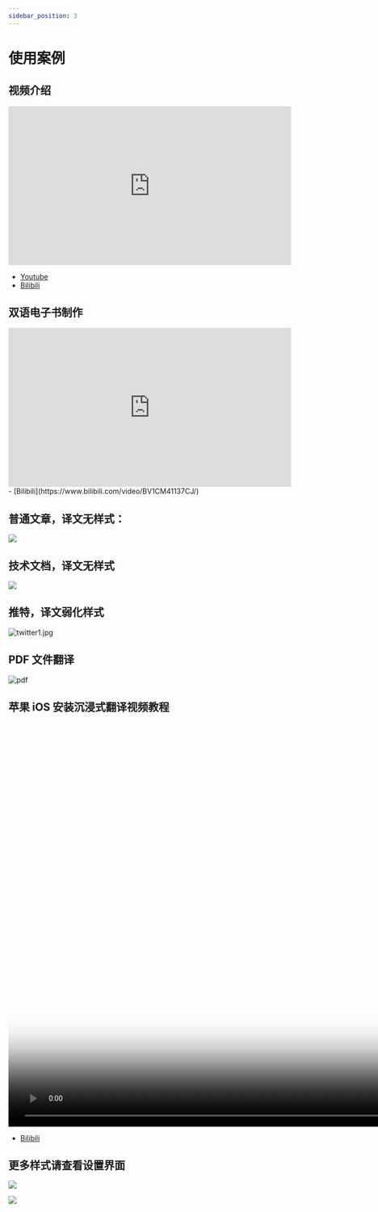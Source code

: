 ```yaml
---
sidebar_position: 3
---
```


# 使用案例

## 视频介绍

<iframe width="560" height="315" src="https://www.youtube.com/embed/0nIzWCseLVo" title="YouTube video player" frameBorder="0" allow="accelerometer; autoplay; clipboard-write; encrypted-media; gyroscope; picture-in-picture; web-share" allowFullScreen></iframe>

- [Youtube](https://youtu.be/0nIzWCseLVo)
- [Bilibili](https://www.bilibili.com/video/BV1Ws4y1u7M9/)

## 双语电子书制作

<iframe width="560" height="315" src="https://www.youtube.com/embed/FBsQ0Zs6qMA" title="YouTube video player" frameborder="0" allow="accelerometer; autoplay; clipboard-write; encrypted-media; gyroscope; picture-in-picture; web-share" allowfullscreen></iframe>
- [Bilibili](https://www.bilibili.com/video/BV1CM41137CJ/)

## 普通文章，译文无样式：

![](/assets/microsoft.png)

## 技术文档，译文无样式

![](/assets/typescript.png)

## 推特，译文弱化样式

![twitter1.jpg](https://s2.loli.net/2023/02/07/sA23c6FerQNnTtY.jpg)

## PDF 文件翻译

![pdf](/assets/pdf.png)

## 苹果 iOS 安装沉浸式翻译视频教程

<video
controls
muted
height="800px"
poster="/assets/safari-intro.webp" src="/assets/ios-safari-enable.mp4"></video>

- [Bilibili](https://www.bilibili.com/video/BV1CM41137CJ/)

## 更多样式请查看设置界面

![](/assets/config1.png)

![](/assets/config.png)
